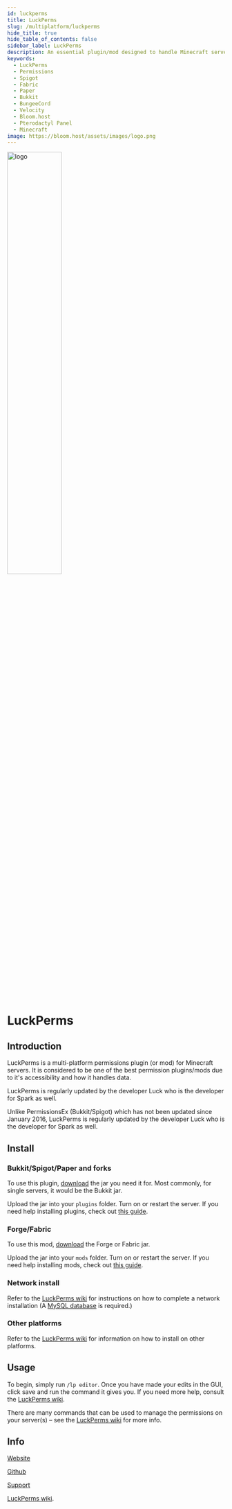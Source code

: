 ```yaml
---
id: luckperms
title: LuckPerms
slug: /multiplatform/luckperms
hide_title: true
hide_table_of_contents: false
sidebar_label: LuckPerms
description: An essential plugin/mod designed to handle Minecraft server permissions.
keywords:
  - LuckPerms
  - Permissions
  - Spigot
  - Fabric
  - Paper
  - Bukkit
  - BungeeCord
  - Velocity
  - Bloom.host
  - Pterodactyl Panel
  - Minecraft
image: https://bloom.host/assets/images/logo.png
---
```


<div class="text--center">
<img src="https://bloom.host/logo-white.svg" alt="logo" height="50%" width="50%"/>
<h1>LuckPerms</h1>
</div>

## Introduction

LuckPerms is a multi-platform permissions plugin (or mod) for Minecraft servers. It is considered to be one of the best permission plugins/mods due to it's accessibility and how it handles data.

LuckPerms is regularly updated by the developer Luck who is the developer for Spark as well.

Unlike PermissionsEx (Bukkit/Spigot) which has not been updated since January 2016, LuckPerms is regularly updated by the developer Luck who is the developer for Spark as well.

## Install

### Bukkit/Spigot/Paper and forks 

To use this plugin, [download](https://luckperms.net/download) the jar you need it for. Most commonly, for single servers, it would be the Bukkit jar.  

Upload the jar into your `plugins` folder. Turn on or restart the server. If you need help installing plugins, check out [this guide](/installing-plugins).  

### Forge/Fabric

To use this mod, [download](https://luckperms.net/download) the Forge or Fabric jar.  

Upload the jar into your `mods` folder. Turn on or restart the server. If you need help installing mods, check out [this guide](/mods-install).  

### Network install
Refer to the [LuckPerms wiki](https://luckperms.net/wiki/Network-Installation) for instructions on how to complete a network installation (A [MySQL database](/databases) is required.)
### Other platforms

Refer to the [LuckPerms wiki](https://luckperms.net/wiki/Installation) for information on how to install on other platforms. 

## Usage

To begin, simply run `/lp editor`. Once you have made your edits in the GUI, click save and run the command it gives you. If you need more help, consult the [LuckPerms wiki](https://luckperms.net/wiki/Home).  

There are many commands that can be used to manage the permissions on your server(s) – see the [LuckPerms wiki](https://luckperms.net/wiki/Home) for more info.

## Info

[Website](https://luckperms.net/)  

[Github](https://github.com/lucko/LuckPerms)  

[Support](https://discord.com/invite/luckperms)

[LuckPerms wiki](https://luckperms.net/wiki/Home).
